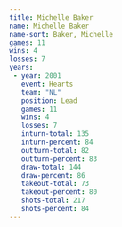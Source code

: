 ```yaml
---
title: Michelle Baker
name: Michelle Baker
name-sort: Baker, Michelle
games: 11
wins: 4
losses: 7
years:
 - year: 2001
   event: Hearts
   team: "NL"
   position: Lead
   games: 11
   wins: 4
   losses: 7
   inturn-total: 135
   inturn-percent: 84
   outturn-total: 82
   outturn-percent: 83
   draw-total: 144
   draw-percent: 86
   takeout-total: 73
   takeout-percent: 80
   shots-total: 217
   shots-percent: 84
---
```

